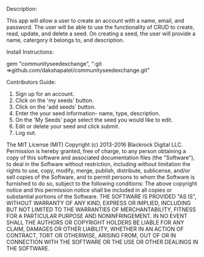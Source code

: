 
Description:

This app will allow a user to create an account with a name, email, and password. The user will be able to use the functionality of CRUD to create, read, update, and delete a seed. On creating a seed, the user will provide a name, catergory it belongs to, and description. 


Install Instructions:

gem "communityseedexchange", ":git =>github.com/dakshapatel/communityseedexchange.git"

Contributors Guide:

1. Sign up for an account. 
2. Click on the 'my seeds' button. 
3. Click on the 'add seeds' button.
4. Enter the your seed information- name, type, description. 
5. On the 'My Seeds' page select the seed you would like to edit. 
6. Edit or delete your seed and click submit.
7. Log out. 


The MIT License (MIT)
 Copyright (c) 2013-2016 Blackrock Digital LLC.
 Permission is hereby granted, free of charge, to any person obtaining a copy
of this software and associated documentation files (the "Software"), to deal
in the Software without restriction, including without limitation the rights
to use, copy, modify, merge, publish, distribute, sublicense, and/or sell
copies of the Software, and to permit persons to whom the Software is
furnished to do so, subject to the following conditions:
 The above copyright notice and this permission notice shall be included in
all copies or substantial portions of the Software.
 THE SOFTWARE IS PROVIDED "AS IS", WITHOUT WARRANTY OF ANY KIND, EXPRESS OR
IMPLIED, INCLUDING BUT NOT LIMITED TO THE WARRANTIES OF MERCHANTABILITY,
FITNESS FOR A PARTICULAR PURPOSE AND NONINFRINGEMENT. IN NO EVENT SHALL THE
AUTHORS OR COPYRIGHT HOLDERS BE LIABLE FOR ANY CLAIM, DAMAGES OR OTHER
LIABILITY, WHETHER IN AN ACTION OF CONTRACT, TORT OR OTHERWISE, ARISING FROM,
OUT OF OR IN CONNECTION WITH THE SOFTWARE OR THE USE OR OTHER DEALINGS IN
THE SOFTWARE.